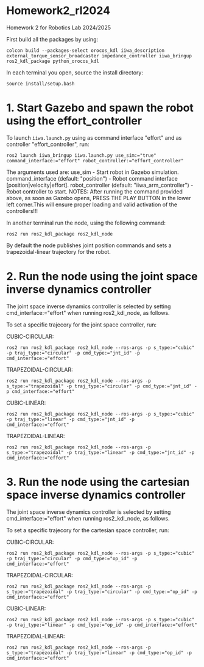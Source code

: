 # Homework2_rl2024
Homework 2 for Robotics Lab 2024/2025

First build all the packages by using:

```
colcon build --packages-select orocos_kdl iiwa_description external_torque_sensor_broadcaster impedance_controller iiwa_bringup ros2_kdl_package python_orocos_kdl 
```
In each terminal you open, source the install directory:
```
source install/setup.bash
```

# 1. Start Gazebo and spawn the robot using the effort_controller
To launch `iiwa.launch.py` using as command interface "effort" and as controller "effort_controller", run:
```
ros2 launch iiwa_bringup iiwa.launch.py use_sim:="true" command_interface:="effort" robot_controller:="effort_controller"
```
The arguments used are:
 use_sim - Start robot in Gazebo simulation.
 command_interface (default: "position") - Robot command interface [position|velocity|effort].
 robot_controller (default: "iiwa_arm_controller") - Robot controller to start.
 NOTES:
 After running the command provided above, as soon as Gazebo opens, PRESS THE PLAY BUTTON in the lower left corner.This will ensure proper loading and valid activation of the controllers!!!


 
In another terminal run the node, using the following command:
```
ros2 run ros2_kdl_package ros2_kdl_node
```
By default the node publishes joint position commands and sets a trapezoidal-linear trajectory for the robot.

# 2. Run the node using the joint space inverse dynamics controller

The joint space inverse dynamics controller is selected by setting cmd_interface:="effort" when running ros2_kdl_node, as follows.

To set a specific trajecory for the joint space controller, run:

CUBIC-CIRCULAR:
```
ros2 run ros2_kdl_package ros2_kdl_node --ros-args -p s_type:="cubic" -p traj_type:="circular" -p cmd_type:="jnt_id" -p cmd_interface:="effort"
```
TRAPEZOIDAL-CIRCULAR:
```
ros2 run ros2_kdl_package ros2_kdl_node --ros-args -p s_type:="trapezoidal" -p traj_type:="circular" -p cmd_type:="jnt_id" -p cmd_interface:="effort"
```

CUBIC-LINEAR:
```
ros2 run ros2_kdl_package ros2_kdl_node --ros-args -p s_type:="cubic" -p traj_type:="linear" -p cmd_type:="jnt_id" -p cmd_interface:="effort"
```

TRAPEZOIDAL-LINEAR:
```
ros2 run ros2_kdl_package ros2_kdl_node --ros-args -p s_type:="trapezoidal" -p traj_type:="linear" -p cmd_type:="jnt_id" -p cmd_interface:="effort"
```

# 3. Run the node using the cartesian space inverse dynamics controller

The joint space inverse dynamics controller is selected by setting cmd_interface:="effort" when running ros2_kdl_node, as follows.

To set a specific trajecory for the cartesian space controller, run:

CUBIC-CIRCULAR:
```
ros2 run ros2_kdl_package ros2_kdl_node --ros-args -p s_type:="cubic" -p traj_type:="circular" -p cmd_type:="op_id" -p cmd_interface:="effort"
```
TRAPEZOIDAL-CIRCULAR:
```
ros2 run ros2_kdl_package ros2_kdl_node --ros-args -p s_type:="trapezoidal" -p traj_type:="circular" -p cmd_type:="op_id" -p cmd_interface:="effort"
```

CUBIC-LINEAR:
```
ros2 run ros2_kdl_package ros2_kdl_node --ros-args -p s_type:="cubic" -p traj_type:="linear" -p cmd_type:="op_id" -p cmd_interface:="effort"
```

TRAPEZOIDAL-LINEAR:
```
ros2 run ros2_kdl_package ros2_kdl_node --ros-args -p s_type:="trapezoidal" -p traj_type:="linear" -p cmd_type:="op_id" -p cmd_interface:="effort"
```

